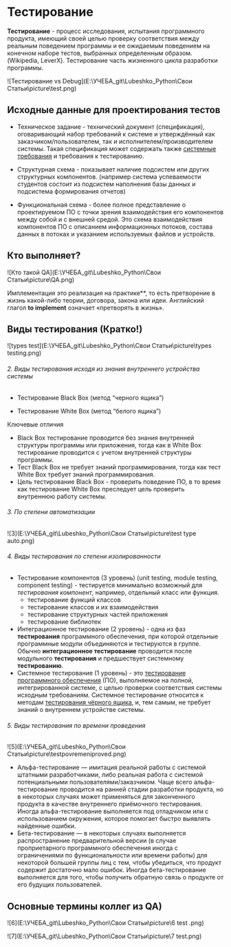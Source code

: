 # Тестирование  #

**Тестирование** - процесс исследования, испытания программного продукта, имеющий своей целью проверку соответствия между реальным поведением программы и ее ожидаемым поведением на конечном наборе тестов, выбранных определенным образом.(Wikipedia,  LeverX). Тестирование часть жизненного цикла разработки программы.

![Тестирование vs Debug](E:\УЧЕБА_git\Lubeshko_Python\Свои Статьи\picture\test.png)  
## Исходные данные для проектирования тестов ##

- Техническое задание - технический документ (спецификация), оговаривающий набор требований к системе и утверждённый как заказчиком/пользователем, так и исполнителем/производителем системы. Такая спецификация может содержать также [системные требования](http://ru.wikipedia.org/wiki/Системные_требования) и требования к тестированию.

- Структурная схема - показывает наличие подсистем или других структурных компонентов. (например система успеваемости студентов состоит из подсистем наполнения базы данных и подсистема формирования отчетов)

- Функциональная схема - более полное представление о проектируемом ПО с точки зрения взаимодействия его компонентов между собой и с внешней средой. Это схема взаимодействия компонентов ПО с описанием информационных потоков, состава данных в потоках и указанием используемых файлов и устройств.


## Кто выполняет?

![Кто такой QA](E:\УЧЕБА_git\Lubeshko_Python\Свои Статьи\picture\QA.png)

Имплементация это реализация на практике**, то есть претворение в жизнь какой-либо теории, договора, закона или идеи. Английский глагол **to implement** означает «претворять в жизнь».

## Виды тестирования (Кратко!) ##

![types test](E:\УЧЕБА_git\Lubeshko_Python\Свои Статьи\picture\types testing.png)

###### 2. Виды тестирования исходя из знания внутреннего устройства системы #### 

- Тестирование Black Box (метод “черного ящика”)

- Тестирование White Box (метод “белого ящика”)  

Ключевые отличия
- Black Box тестирование проводится без знания внутренней структуры программы или приложения, тогда как в White Box тестирование проводится с учетом внутренней структуры программы.
- Тест Black Box не требует знаний программирования, тогда как тест White Box требует знаний программирования.
- Цель тестирование Black Box - проверить поведение ПО, в то время как тестирование White Box преследует цель проверить внутреннюю работу системы.
###### 3. По степени автоматизации #### 

![3](E:\УЧЕБА_git\Lubeshko_Python\Свои Статьи\picture\test type auto.png)

###### 4. Виды тестирования по степени изолированности #### 

* Тестирование компонентов (3 уровень) (unit testing, module testing, component testing) - тестируется минимально возможный для *тестирования компонент*, например, отдельный класс или функция.  
  * тестирование функций классов  
  * тестирование классов и их взаимодействия  
  * тестирование структурных частей приложения  
  * тестирование библиотек 
* Интеграционное тестирование (2 уровень) - одна из фаз **тестирования** программного обеспечения, при которой отдельные программные модули объединяются и тестируются в группе. Обычно **интеграционное тестирование** проводится после модульного **тестирования** и предшествует системному **тестированию**.
* Системное тестирование (1 уровень) - это [тестирование программного обеспечения](https://ru.wikipedia.org/wiki/Тестирование_программного_обеспечения) (ПО), выполняемое на полной, интегрированной системе, с целью проверки соответствия системы исходным требованиям. Системное тестирование относится к методам [тестирования чёрного ящика](https://ru.wikipedia.org/wiki/Тестирование_чёрного_ящика), и, тем самым, не требует знаний о внутреннем устройстве системы.

###### 5. Виды тестирования по времени проведения ####
![5](E:\УЧЕБА_git\Lubeshko_Python\Свои Статьи\picture\testpovremeniproved.png)

* Альфа-тестирование — имитация реальной работы с системой штатными разработчиками, либо реальная работа с системой потенциальными пользователями/заказчиком. Чаще всего альфа-тестирование проводится на ранней стадии разработки продукта, но в некоторых случаях может применяться для законченного продукта в качестве внутреннего приёмочного тестирования. Иногда альфа-тестирование выполняется под отладчиком или с использованием окружения, которое помогает быстро выявлять найденные ошибки. 
* Бета-тестирование — в некоторых случаях выполняется распространение предварительной версии (в случае проприетарного программного обеспечения иногда с ограничениями по функциональности или времени работы) для некоторой большей группы лиц с тем, чтобы убедиться, что продукт содержит достаточно мало ошибок. Иногда бета-тестирование выполняется для того, чтобы получить обратную связь о продукте от его будущих пользователей.
## Основные термины коллег из QA) ##

![6](E:\УЧЕБА_git\Lubeshko_Python\Свои Статьи\picture\6 test .png)

![7](E:\УЧЕБА_git\Lubeshko_Python\Свои Статьи\picture\7 test.png)


